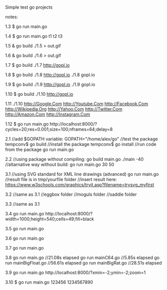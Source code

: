 Simple test go projects

notes:

1.3
$ go run main.go

1.4
$ go run main.go t1 t2 t3

1.5
& go build
./1.5 > out.gif

1.6
& go build
./1.6 > out.gif

1.7
$ go build
./1.7 http://gopl.io

1.8
$ go build
./1.8 http://gopl.io
./1.8 gopl.io

1.9
$ go build
./1.9 http://gopl.io
./1.9 gopl.io

1.10
$ go build
./1.10 http://gopl.io

1.11
./1.10 http://Google.Com http://Youtube.Com http://Facebook.Com http://Wikipedia.Org http://Yahoo.Com http://Twitter.Com http://Amazon.Com http://Instagram.Com

1.12
$ go run main.go
http://localhost:8000/?cycles=20;res=0.001;size=100;nframes=64;delay=8

2.1
//add $GOPATH variable:
GOPATH="/home/alex/go"
//test the package
tempconv$ go build
//install the package
tempconv$ go install
//run code from the package
go run main.go

2.2
//using package without compiling:
go build main.go
./main -40
//altarnative way without build:
go run main.go 30 50

3.1
//using SVG standard for XML line drawings (advanced)
go run main.go
//result file is in tmp/yourfile folder
//insert result here:
https://www.w3schools.com/graphics/tryit.asp?filename=trysvg_myfirst

3.2
//same as 3.1 
//eggbox folder
//moguls folder
//saddle folder

3.3
//same as 3.1

3.4
go run main.go
http://localhost:8000/?width=1000;height=540;cells=49;fill=black

3.5
go run main.go

3.6
go run main.go

3.7
go run main.go

3.8
go run main.go
//21.08s elapsed
go run mainC64.go
//5.85s elapsed
go run mainBigFloat.go
//56.61s elapsed
go run mainBigRat.go
//28.51s elapsed

3.9
go run main.go
http://localhost:8000/?xmin=-2;ymin=-2;zoom=1

3.10
$ go run main.go 123456 1234567890